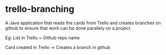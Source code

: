 # trello-branching

A Java application that reads the cards from Trello and creates branches on github to ensure that work can be done parallely on a project. 

Eg: List in Trello = Github repo name

Card created in Trello -> Creates a branch in github
